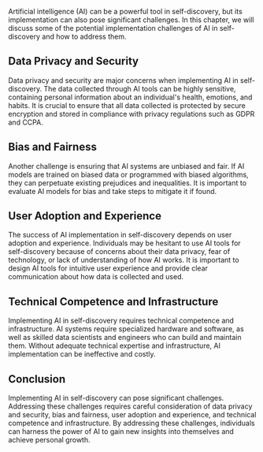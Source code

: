 
Artificial intelligence (AI) can be a powerful tool in self-discovery, but its implementation can also pose significant challenges. In this chapter, we will discuss some of the potential implementation challenges of AI in self-discovery and how to address them.

Data Privacy and Security
-------------------------

Data privacy and security are major concerns when implementing AI in self-discovery. The data collected through AI tools can be highly sensitive, containing personal information about an individual's health, emotions, and habits. It is crucial to ensure that all data collected is protected by secure encryption and stored in compliance with privacy regulations such as GDPR and CCPA.

Bias and Fairness
-----------------

Another challenge is ensuring that AI systems are unbiased and fair. If AI models are trained on biased data or programmed with biased algorithms, they can perpetuate existing prejudices and inequalities. It is important to evaluate AI models for bias and take steps to mitigate it if found.

User Adoption and Experience
----------------------------

The success of AI implementation in self-discovery depends on user adoption and experience. Individuals may be hesitant to use AI tools for self-discovery because of concerns about their data privacy, fear of technology, or lack of understanding of how AI works. It is important to design AI tools for intuitive user experience and provide clear communication about how data is collected and used.

Technical Competence and Infrastructure
---------------------------------------

Implementing AI in self-discovery requires technical competence and infrastructure. AI systems require specialized hardware and software, as well as skilled data scientists and engineers who can build and maintain them. Without adequate technical expertise and infrastructure, AI implementation can be ineffective and costly.

Conclusion
----------

Implementing AI in self-discovery can pose significant challenges. Addressing these challenges requires careful consideration of data privacy and security, bias and fairness, user adoption and experience, and technical competence and infrastructure. By addressing these challenges, individuals can harness the power of AI to gain new insights into themselves and achieve personal growth.
